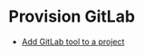 # Provision GitLab


- [Add GitLab tool to a project](https://docs.developer.tech.gov.sg/docs/ship-hats-portal/#/manage-tools)  
  
